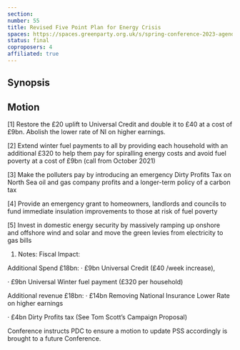 ```yaml
---
section:
number: 55
title: Revised Five Point Plan for Energy Crisis
spaces: https://spaces.greenparty.org.uk/s/spring-conference-2023-agenda-forum/?contentId=119394
status: final
coproposers: 4
affiliated: true
---
```

## Synopsis

## Motion
[1] Restore the £20 uplift to Universal Credit and double it to £40 at a cost of £9bn. Abolish the lower rate of NI on higher earnings.

[2] Extend winter fuel payments to all by providing each household with an additional £320 to help them pay for spiralling energy costs and avoid fuel poverty at a cost of £9bn (call from October 2021)

[3] Make the polluters pay by introducing an emergency Dirty Profits Tax on North Sea oil and gas company profits and a longer-term policy of a carbon tax

[4] Provide an emergency grant to homeowners, landlords and councils to fund immediate insulation improvements to those at risk of fuel poverty

[5] Invest in domestic energy security by massively ramping up onshore and offshore wind and solar and move the green levies from electricity to gas bills

1.    Notes:
Fiscal Impact:

Additional Spend £18bn:
·        £9bn Universal Credit (£40 /week increase),

·        £9bn Universal Winter fuel payment (£320 per household)

Additional revenue £18bn:
·        £14bn Removing National Insurance Lower Rate on higher earnings

·        £4bn Dirty Profits tax (See Tom Scott’s Campaign Proposal)

Conference instructs PDC to ensure a motion to update PSS accordingly is brought to a future Conference.
